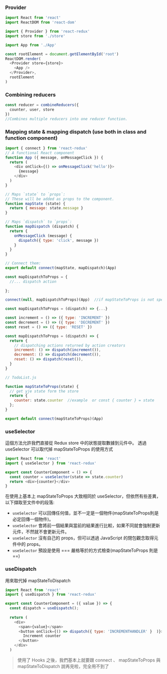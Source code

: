 ### Provider

```js
import React from 'react'
import ReactDOM from 'react-dom'

import { Provider } from 'react-redux'
import store from './store'

import App from './App'

const rootElement = document.getElementById('root')
ReactDOM.render(
  <Provider store={store}>
    <App />
  </Provider>,
  rootElement
)
```

### Combining reducers
```js
const reducer = combineReducers({
  counter, user, store
})
//Combines multiple reducers into one reducer function.
```

### Mapping state & mapping dispatch (use both in class and function component)
```js
import { connect } from 'react-redux'
// A functional React component
function App ({ message, onMessageClick }) {
  return (
    <div onClick={() => onMessageClick('hello')}>
      {message}
    </div>
  )
}
```
```js
// Maps `state` to `props`:
// These will be added as props to the component.
function mapState (state) {
  return { message: state.message }
}

// Maps `dispatch` to `props`:
function mapDispatch (dispatch) {
  return {
    onMessageClick (message) {
      dispatch({ type: 'click', message })
    }
  }
}

// Connect them:
export default connect(mapState, mapDispatch)(App)
```

```js
const mapDispatchToProps = {
  //... dispatch action
  
};

connect(null, mapDispatchToProps)(App)  //if mapStateToProps is not specified
```
```js
const mapDispatchToProps = (dispatch) => {...}
```
```js
const increment = () => ({ type: 'INCREMENT' })
const decrement = () => ({ type: 'DECREMENT' })
const reset = () => ({ type: 'RESET' })

const mapDispatchToProps = (dispatch) => {
  return {
    // dispatching actions returned by action creators
    increment: () => dispatch(increment()),
    decrement: () => dispatch(decrement()),
    reset: () => dispatch(reset()),
  }
}
```

```js
// TodoList.js

function mapStateToProps(state) {
  // get yje state form the store
  return {
    counter: state.counter  //example  or const { counter } = state
  };
}

export default connect(mapStateToProps)(App)
```


### useSelector
這個方法允許我們直接從 Redux store 中的狀態提取數據到元件中。
透過 useSelector 可以取代掉 mapStateToProps 的使用方式

```js
import React from 'react'
import { useSelector } from 'react-redux'

export const CounterComponent = () => {
  const counter = useSelector(state => state.counter)
  return <div>{counter}</div>
}
```
在使用上基本上 mapStateToProps 大致相同於 useSelector，但依然有些差異，以下擷取至文件中的段落:

- `useSelector` 可以回傳任何值，並不一定是一個物件(mapStateToProps則是必定回傳一個物件)。
- `useSelector` 會將前一個結果與當前的結果進行比較，如果不同就會強制更新元件，不然就不會更新元件。
- `useSelector` 沒有自己的 props，但可以透過 JavaScript 的閉包觀念取得元件中的 props。
- `useSelector` 預設是使用 === 嚴格等於的方式檢查(mapStateToProps 則是 ==)


### useDispatch
用來取代掉 mapStateToDispatch
```js
import React from 'react'
import { useDispatch } from 'react-redux'

export const CounterComponent = ({ value }) => {
  const dispatch = useDispatch();
  
  return (
    <div>
      <span>{value}</span>
      <button onClick={() => dispatch({ type: 'INCREMENTHANDLER' }  )}>
        Increment counter
      </button>
    </div>
  )

```

> 使用了 Hooks 之後，我們基本上就要跟 connect 、 mapStateToProps 與 mapStateToDispatch 說再見啦，完全用不到了
